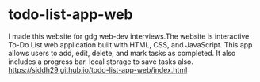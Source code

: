 # todo-list-app-web
I made this website for gdg web-dev interviews.The website is interactive To-Do List web application built with HTML, CSS, and JavaScript. This app allows users to add, edit, delete, and mark tasks as completed. It also includes a progress bar, local storage to save tasks also.
https://siddh29.github.io/todo-list-app-web/index.html
